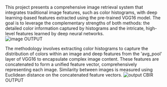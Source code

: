 This project presents a comprehensive image retrieval system that integrates 
traditional image features, such as color histograms, with deep learning-based 
features extracted using the pre-trained VGG16 model. The goal is to leverage 
the complementary strengths of both methods: the detailed color information 
captured by histograms and the intricate, high-level features learned by deep 
neural networks.  
![image](https://github.com/user-attachments/assets/e6ab736b-c053-4b41-919b-14d617d78db6)
                                  OUTPUT 
                                    
The methodology involves extracting color histograms to capture the 
distribution of colors within an image and deep features from the 'avg_pool' 
layer of VGG16 to encapsulate complex image content. These features are 
concatenated to form a unified feature vector, comprehensively representing each image. Similarity between images is measured using 
Euclidean distance on the concatenated feature vectors.
![output CBIR](https://github.com/user-attachments/assets/35dd3943-2559-4136-bb54-9b7b4bd37e0d)
                                  OUTPUT                   
